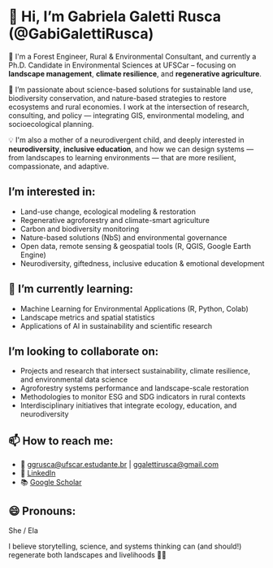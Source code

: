 # 👋 Hi, I’m Gabriela Galetti Rusca (@GabiGalettiRusca)

🌿 I'm a Forest Engineer, Rural & Environmental Consultant, and currently a Ph.D. Candidate in Environmental Sciences at UFSCar – focusing on **landscape management**, **climate resilience**, and **regenerative agriculture**.

🔬 I’m passionate about science-based solutions for sustainable land use, biodiversity conservation, and nature-based strategies to restore ecosystems and rural economies. I work at the intersection of research, consulting, and policy — integrating GIS, environmental modeling, and socioecological planning.

💡 I'm also a mother of a neurodivergent child, and deeply interested in **neurodiversity**, **inclusive education**, and how we can design systems — from landscapes to learning environments — that are more resilient, compassionate, and adaptive.

## I’m interested in:
- Land-use change, ecological modeling & restoration
- Regenerative agroforestry and climate-smart agriculture
- Carbon and biodiversity monitoring
- Nature-based solutions (NbS) and environmental governance
- Open data, remote sensing & geospatial tools (R, QGIS, Google Earth Engine)
- Neurodiversity, giftedness, inclusive education & emotional development

## 🌱 I’m currently learning:
- Machine Learning for Environmental Applications (R, Python, Colab)
- Landscape metrics and spatial statistics
- Applications of AI in sustainability and scientific research

## I’m looking to collaborate on:
- Projects and research that intersect sustainability, climate resilience, and environmental data science
- Agroforestry systems performance and landscape-scale restoration
- Methodologies to monitor ESG and SDG indicators in rural contexts
- Interdisciplinary initiatives that integrate ecology, education, and neurodiversity

## 📫 How to reach me:
- 📧 ggrusca@ufscar.estudante.br | ggalettirusca@gmail.com
- 🔗 [LinkedIn](https://www.linkedin.com/in/gabigaletti)
- 📚 [Google Scholar](https://scholar.google.com.br/citations?hl=pt-BR&user=Pbu5oDcAAAAJ)

## 😄 Pronouns:
She / Ela


I believe storytelling, science, and systems thinking can (and should!) regenerate both landscapes and livelihoods 🌱💡
